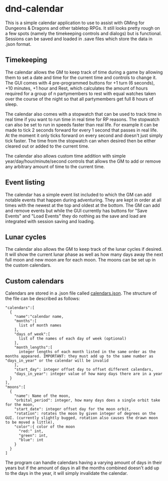 # dnd-calendar
This is a simple calendar application to use to assist with GMing for Dungeons & Dragons and other tabletop RPGs. It still looks pretty rough on a few spots (namely the timekeeping controls and dialogs) but is functional. Sessions can be saved and loaded in .save files which store the data in .json format.

## Timekeeping
The calendar allows the GM to keep track of time during a game by allowing them to set a date and time for the current time and controls to change it. The GUI comes with 4 pre-programmed buttons for +1 turn (6 seconds), +10 minutes, +1 hour and Rest, which calculates the amount of hours required for a group of n partymembers to rest with equal watches taken over the course of the night so that all partymembers get full 8 hours of sleep.

The calendar also comes with a stopwatch that can be used to track time in real time if you want to run time in real time for RP reasons. The stopwatch can also be set to run in speeds faster than real life. For example it can be made to tick 2 seconds forward for every 1 second that passes in real life. At the moment it only ticks forward on every second and doesn't just simply tick faster. The time from the stopwatch can when desired then be either cleared out or added to the current time.

The calendar also allows custom time addition with simple year/day/hour/minute/second controls that allows the GM to add or remove any arbitrary amount of time to the current time.

## Event listing
The calendar has a simple event list included to which the GM can add notable events that happen during adventuring. They are kept in order at all times with the newest at the top and oldest at the bottom. The GM can add and remove events but while the GUI currently has buttons for "Save Events" and "Load Events" they do nothing as the save and load are integrated with session saving and loading.

## Lunar cycles
The calendar also allows the GM to keep track of the lunar cycles if desired. It will show the current lunar phase as well as how many days away the next full moon and new moon are for each moon. The moons can be set up in the custom calendars.

## Custom calendars
Calendars are stored in a .json file called [calendars.json](https://github.com/HTalarmo/dnd-calendar/blob/master/calendars.json). The structure of the file can be described as follows:
```
"calendars":[
  {
    "name":"calendar name,
    "months":[
      list of month names
    ],
    "days_of_week":[
      list of the names of each day of week (optional)
    ],
    "month_lengths":[
      integer lengths of each month listed in the same order as the months appeared. IMPORTANT: they must add up to the same number as "days_in_year" or the calendar will be invalid
    ],
    "start_day": integer offset day to offset different calendars,
    "days_in_year": integer value of how many days there are in a year 
  }
],
"moons":[
  {
    "name": Name of the moon,
    "orbital_period": integer, how many days does a single orbit take for the moon,
    "start_date": integer offset day for the moon orbit,
    "rotation": rotates the moon by given integer of degrees on the GUI. (currently slightly bugged, rotation also causes the drawn moon to be moved a little),
    "color":{ color of the moon
      "red:" int,
      "green": int,
      "blue": int
    }
  }
]
```

The program can handle calendars having a varying amount of days in their years but if the amount of days in all the months combined doesn't add up to the days in the year, it will simply invalidate the calendar. 
